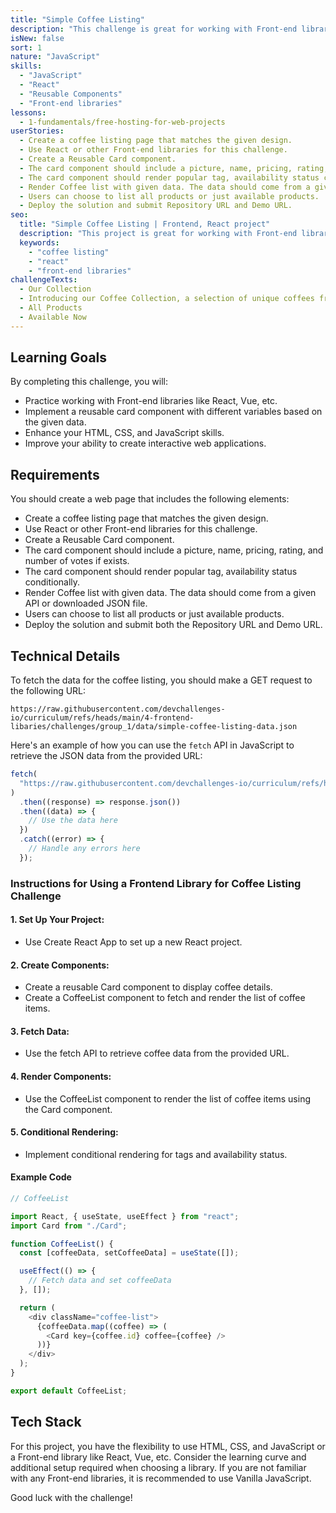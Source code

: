 ```yaml
---
title: "Simple Coffee Listing"
description: "This challenge is great for working with Front-end libraries like React, Vue,... You will need to implement a reusable card component with different variables based on the data given."
isNew: false
sort: 1
nature: "JavaScript"
skills:
  - "JavaScript"
  - "React"
  - "Reusable Components"
  - "Front-end libraries"
lessons:
  - 1-fundamentals/free-hosting-for-web-projects
userStories:
  - Create a coffee listing page that matches the given design.
  - Use React or other Front-end libraries for this challenge.
  - Create a Reusable Card component.
  - The card component should include a picture, name, pricing, rating, and number of votes if exists.
  - The card component should render popular tag, availability status conditionally.
  - Render Coffee list with given data. The data should come from a given API or downloaded JSON file.
  - Users can choose to list all products or just available products.
  - Deploy the solution and submit Repository URL and Demo URL.
seo:
  title: "Simple Coffee Listing | Frontend, React project"
  description: "This project is great for working with Front-end libraries like React, Vue,... You will need to implement a reusable card component with different variables based on the data given."
  keywords:
    - "coffee listing"
    - "react"
    - "front-end libraries"
challengeTexts:
  - Our Collection
  - Introducing our Coffee Collection, a selection of unique coffees from different roast types and origins, expertly roasted in small batches and shipped fresh weekly.
  - All Products
  - Available Now
---
```


## Learning Goals

By completing this challenge, you will:

- Practice working with Front-end libraries like React, Vue, etc.
- Implement a reusable card component with different variables based on the given data.
- Enhance your HTML, CSS, and JavaScript skills.
- Improve your ability to create interactive web applications.

## Requirements

You should create a web page that includes the following elements:

- Create a coffee listing page that matches the given design.
- Use React or other Front-end libraries for this challenge.
- Create a Reusable Card component.
- The card component should include a picture, name, pricing, rating, and number of votes if exists.
- The card component should render popular tag, availability status conditionally.
- Render Coffee list with given data. The data should come from a given API or downloaded JSON file.
- Users can choose to list all products or just available products.
- Deploy the solution and submit both the Repository URL and Demo URL.

## Technical Details

To fetch the data for the coffee listing, you should make a GET request to the following URL:

```
https://raw.githubusercontent.com/devchallenges-io/curriculum/refs/heads/main/4-frontend-libaries/challenges/group_1/data/simple-coffee-listing-data.json
```

Here's an example of how you can use the `fetch` API in JavaScript to retrieve the JSON data from the provided URL:

```javascript
fetch(
  "https://raw.githubusercontent.com/devchallenges-io/curriculum/refs/heads/main/4-frontend-libaries/challenges/group_1/data/simple-coffee-listing-data.json"
)
  .then((response) => response.json())
  .then((data) => {
    // Use the data here
  })
  .catch((error) => {
    // Handle any errors here
  });
```

### Instructions for Using a Frontend Library for Coffee Listing Challenge

#### 1. Set Up Your Project:

- Use Create React App to set up a new React project.

#### 2. Create Components:

- Create a reusable Card component to display coffee details.
- Create a CoffeeList component to fetch and render the list of coffee items.

#### 3. Fetch Data:

- Use the fetch API to retrieve coffee data from the provided URL.

#### 4. Render Components:

- Use the CoffeeList component to render the list of coffee items using the Card component.

#### 5. Conditional Rendering:

- Implement conditional rendering for tags and availability status.

#### Example Code

```js
// CoffeeList

import React, { useState, useEffect } from "react";
import Card from "./Card";

function CoffeeList() {
  const [coffeeData, setCoffeeData] = useState([]);

  useEffect(() => {
    // Fetch data and set coffeeData
  }, []);

  return (
    <div className="coffee-list">
      {coffeeData.map((coffee) => (
        <Card key={coffee.id} coffee={coffee} />
      ))}
    </div>
  );
}

export default CoffeeList;
```

## Tech Stack

For this project, you have the flexibility to use HTML, CSS, and JavaScript or a Front-end library like React, Vue, etc. Consider the learning curve and additional setup required when choosing a library. If you are not familiar with any Front-end libraries, it is recommended to use Vanilla JavaScript.

Good luck with the challenge!
